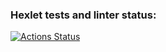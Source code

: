 ### Hexlet tests and linter status:
[![Actions Status](https://github.com/David-Bon/js-algorithms-project-lvl1/workflows/hexlet-check/badge.svg)](https://github.com/David-Bon/js-algorithms-project-lvl1/actions)